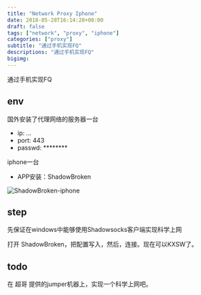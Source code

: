 ```yaml
---
title: "Network Proxy Iphone"
date: 2018-05-28T16:14:28+08:00
draft: false
tags: ["network", "proxy", "iphone"]
categories: ["proxy"]
subtitle: "通过手机实现FQ"
descriptions: "通过手机实现FQ"
bigimg:
---
```


通过手机实现FQ

## env

国外安装了代理网络的服务器一台

- ip: *.*.*.*
- port: 443
- passwd: ********

iphone一台

- APP安装：ShadowBroken

![ShadowBroken-iphone](https://res.cloudinary.com/dmtixvmgt/image/upload/v1527496214/ShadowBroken-iphone_fahedp.jpg)

## step

先保证在windows中能够使用Shadowsocks客户端实现科学上网

打开 ShadowBroken，把配置写入，然后，连接。现在可以KXSW了。

## todo

在 超哥 提供的jumper机器上，实现一个科学上网吧。

